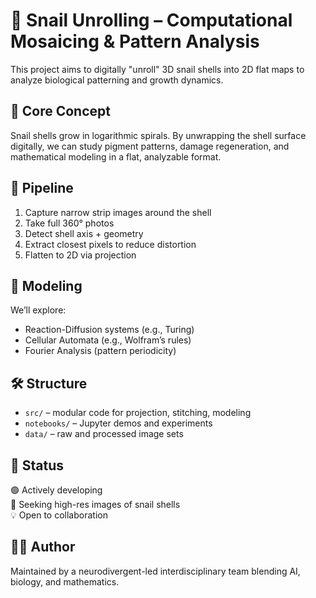 # 🐌 Snail Unrolling – Computational Mosaicing & Pattern Analysis

This project aims to digitally "unroll" 3D snail shells into 2D flat maps to analyze biological patterning and growth dynamics.

## 🧪 Core Concept
Snail shells grow in logarithmic spirals. By unwrapping the shell surface digitally, we can study pigment patterns, damage regeneration, and mathematical modeling in a flat, analyzable format.

## 📸 Pipeline
1. Capture narrow strip images around the shell
2. Take full 360° photos
3. Detect shell axis + geometry
4. Extract closest pixels to reduce distortion
5. Flatten to 2D via projection

## 🧠 Modeling
We’ll explore:
- Reaction-Diffusion systems (e.g., Turing)
- Cellular Automata (e.g., Wolfram’s rules)
- Fourier Analysis (pattern periodicity)

## 🛠️ Structure
- `src/` – modular code for projection, stitching, modeling
- `notebooks/` – Jupyter demos and experiments
- `data/` – raw and processed image sets

## 🚀 Status
🟢 Actively developing  
🧠 Seeking high-res images of snail shells  
💡 Open to collaboration

## 🧑‍💻 Author
Maintained by a neurodivergent-led interdisciplinary team blending AI, biology, and mathematics.

